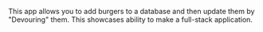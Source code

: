 This app allows you to add burgers to a database and then update them by "Devouring" them. This showcases ability to make a full-stack application.